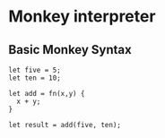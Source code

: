 # Monkey interpreter

## Basic Monkey Syntax
```
let five = 5;
let ten = 10;

let add = fn(x,y) {
  x + y;
}

let result = add(five, ten);
```
